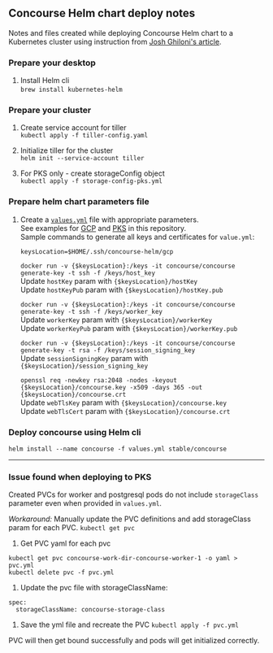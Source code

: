 ## Concourse Helm chart deploy notes

Notes and files created while deploying Concourse Helm chart to a Kubernetes cluster using instruction from [Josh Ghiloni's article](https://medium.com/concourse-ci/installing-concourse-5-0-on-pivotal-container-service-using-helm-9f20e4e1b8bf
).

### Prepare your desktop

1. Install Helm cli  
   `brew install kubernetes-helm`

### Prepare your cluster

1. Create service account for tiller  
   `kubectl apply -f tiller-config.yaml`  

1. Initialize tiller for the cluster  
   `helm init --service-account tiller`  

1. For PKS only - create storageConfig object  
   `kubectl apply -f storage-config-pks.yml`      
  

### Prepare helm chart parameters file

1. Create a [`values.yml`](https://github.com/helm/charts/blob/master/stable/concourse/values.yaml) file with appropriate parameters.  
   See examples for [GCP](gcp-values.yml) and [PKS](pks-values.yml) in this repository.  
   Sample commands to generate all keys and certificates for `value.yml`:  
  
   `keysLocation=$HOME/.ssh/concourse-helm/gcp`
  
   `docker run -v {$keysLocation}:/keys -it concourse/concourse generate-key -t ssh -f /keys/host_key`  
   Update `hostKey` param with `{$keysLocation}/hostKey`  
   Update `hostKeyPub` param with `{$keysLocation}/hostKey.pub`  
  
   `docker run -v {$keysLocation}:/keys -it concourse/concourse generate-key -t ssh -f /keys/worker_key`  
   Update `workerKey` param with `{$keysLocation}/workerKey`  
   Update `workerKeyPub` param with `{$keysLocation}/workerKey.pub`  
  
   `docker run -v {$keysLocation}:/keys -it concourse/concourse generate-key -t rsa -f /keys/session_signing_key`  
   Update `sessionSigningKey` param with `{$keysLocation}/session_signing_key`  
  
   `openssl req -newkey rsa:2048 -nodes -keyout {$keysLocation}/concourse.key -x509 -days 365 -out {$keysLocation}/concourse.crt`  
   Update `webTlsKey` param with `{$keysLocation}/concourse.key`  
   Update `webTlsCert` param with `{$keysLocation}/concourse.crt`  

### Deploy concourse using Helm cli 
   `helm install --name concourse -f values.yml stable/concourse`  

---

### Issue found when deploying to PKS

Created PVCs for worker and postgresql pods do not include `storageClass` parameter even when provided in `values.yml`.

*Workaround:*
Manually update the PVC definitions and add storageClass param for each PVC.
`kubectl get pvc`
1. Get PVC yaml for each pvc
```
kubectl get pvc concourse-work-dir-concourse-worker-1 -o yaml > pvc.yml
kubectl delete pvc -f pvc.yml
```
1. Update the pvc file with storageClassName: 
```
spec:
  storageClassName: concourse-storage-class
```

1. Save the yml file and recreate the PVC
`kubectl apply -f pvc.yml`

PVC will then get bound successfully and pods will get initialized correctly.
